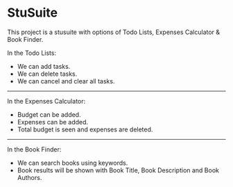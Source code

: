 # StuSuite

This project is a stusuite with options of Todo Lists, Expenses Calculator & Book Finder.

In the Todo Lists: 
  - We can add tasks.
  - We can delete tasks.
  - We can cancel and clear all tasks.
  
---------------------------------------------------
  
  In the Expenses Calculator:
  - Budget can be added.
  - Expenses can be added.
  - Total budget is seen and expenses are deleted.
  
----------------------------------------------------
  
  In the Book Finder: 
  - We can search books using keywords.
  - Book results will be shown with Book Title, Book Description and Book Authors.
